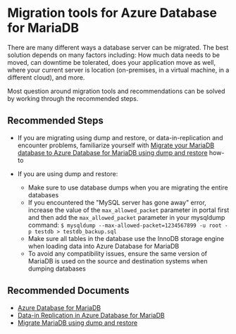 <properties
    pageTitle="Migration tools for Azure Database for MariaDB"
    description="Migration tools for Azure Database for MariaDB"
    service="microsoft.dbformariadb"
    resource="servers"
    authors="sunilagarwal"
    ms.author="sunila"
    displayOrder="270"
    selfHelpType="generic"
    supportTopicIds="32640132"
    resourceTags="servers, databases"
    productPesIds="16617"
    cloudEnvironments="public"
    articleId="0aeed8a0-d32b-4f92-a363-7637e3b5694e"
/>

# Migration tools for Azure Database for MariaDB

There are many different ways a database server can be migrated. The best solution depends on many factors including: How much data needs to be moved, can downtime be tolerated, does your application move as well, where your current server is location (on-premises, in a virtual machine, in a different cloud), and more.

Most question around migration tools and recommendations can be solved by working through the recommended steps.

## **Recommended Steps**

* If you are migrating using dump and restore, or data-in-replication and encounter problems, familiarize yourself with [Migrate your MariaDB database to Azure Database for MariaDB using dump and restore](https://docs.microsoft.com/azure/mariadb/howto-migrate-dump-restore/) how-to
* If you are using dump and restore:

  * Make sure to use database dumps when you are migrating the entire databases
  * If you encountered the "MySQL server has gone away" error, increase the value of the `max_allowed_packet` parameter in portal first and then add the `max_allowed_packet` parameter in your mysqldump command: `$ mysqldump --max-allowed-packet=1234567899 -u root -p testdb > testdb_backup.sql`
  * Make sure all tables in the database use the InnoDB storage engine when loading data into Azure Database for MariaDB
  * To avoid any compatibility issues, ensure the same version of MariaDB is used on the source and destination systems when dumping databases

## **Recommended Documents**

* [Azure Database for MariaDB](https://docs.microsoft.com/azure/mariadb)<br>
* [Data-in Replication in Azure Database for MariaDB](https://docs.microsoft.com/azure/mariadb/howto-data-in-replication/)<br>
* [Migrate MariaDB using dump and restore](https://docs.microsoft.com/azure/mariadb/howto-migrate-dump-restore/)

